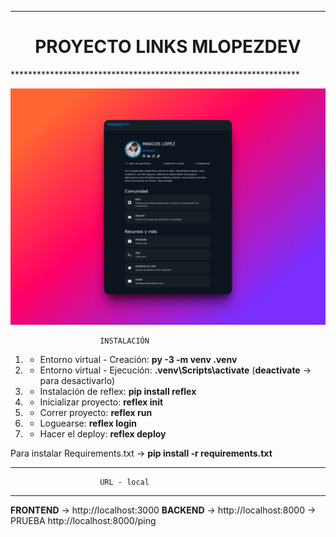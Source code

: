 ******************************************************************               
<h1 align="center">PROYECTO LINKS MLOPEZDEV</h1>
******************************************************************


![Adobe Logo](/assets/captura.png "Hover text")

                        
                        INSTALACIÓN

1. - Entorno virtual - Creación: **py -3 -m venv .venv**  
1. - Entorno virtual - Ejecución: **.venv\Scripts\activate** (**deactivate** -> para desactivarlo)  
1. - Instalación de reflex: **pip install reflex**  
1. - Inicializar proyecto: **reflex init**  
1. - Correr proyecto: **reflex run**  
1. - Loguearse: **reflex login**  
1. - Hacer el deploy: **reflex deploy**  

Para instalar Requirements.txt -> **pip install -r requirements.txt**
******************************************************************
                        URL - local
******************************************************************
**FRONTEND** -> http://localhost:3000
**BACKEND**  -> http://localhost:8000 -> PRUEBA http://localhost:8000/ping
